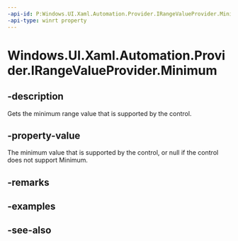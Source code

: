 ```yaml
---
-api-id: P:Windows.UI.Xaml.Automation.Provider.IRangeValueProvider.Minimum
-api-type: winrt property
---
```


<!-- Property syntax
public double Minimum { get; }
-->

# Windows.UI.Xaml.Automation.Provider.IRangeValueProvider.Minimum

## -description
Gets the minimum range value that is supported by the control.



## -property-value
The minimum value that is supported by the control, or null if the control does not support Minimum.

## -remarks

## -examples

## -see-also

